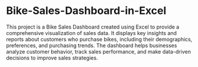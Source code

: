 # Bike-Sales-Dashboard-in-Excel
This project is a Bike Sales Dashboard created using Excel to provide a comprehensive visualization of sales data. It displays key insights and reports about customers who purchase bikes, including their demographics, preferences, and purchasing trends. The dashboard helps businesses analyze customer behavior, track sales performance, and make data-driven decisions to improve sales strategies.
